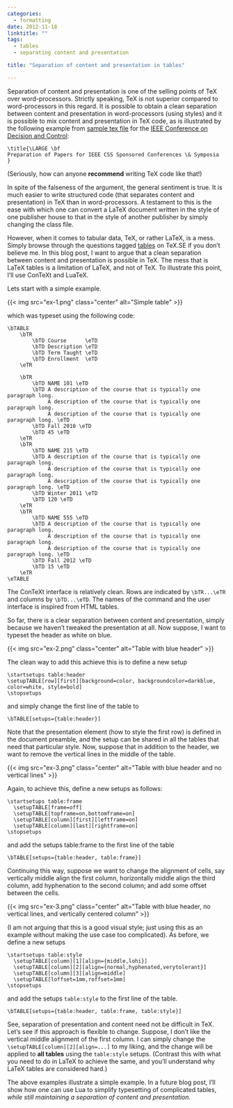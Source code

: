 ```yaml
---
categories:
  - formatting
date: 2012-11-18
linktitle: ""
tags:
  - tables
  - separating content and presentation

title: "Separation of content and presentation in tables"

---
```


Separation of content and presentation is one of the selling points of TeX over word-processors. Strictly speaking, TeX is not superior compared to word-processors in this regard. It is possible to obtain a clean separation between content and presentation in word-processors (using styles) and it is possible to mix content and presentation in TeX code, as is illustrated by the following example from [sample tex file][sample] for the [IEEE Conference on Decision and Control][CDC]:

[sample]: http://css.paperplaza.net/conferences/support/files/sample.tex
[CDC]: http://control.disp.uniroma2.it/cdc2012/author_info.php

<!--
\title{\LARGE \bf
Preparation of Papers for IEEE CSS Sponsored Conferences \& Symposia
}
-->
<pre><code><span class="PreCondit">\title{</span><span class="Type">\LARGE</span> <span class="Type">\bf</span>
Preparation of Papers for IEEE CSS Sponsored Conferences <span class="SpecialChar">\&amp;</span> Symposia
<span class="PreCondit">}</span>
</code></pre>

(Seriously, how can anyone **recommend** writing TeX code like that!) 

<!--more-->

In
spite of the falseness of the argument, the general sentiment is true. It is
much easier to write structured code (that separates content and
presentation) in TeX than in word-processors. A testament to this is the ease
with which one can convert a LaTeX document written in the style of one
publisher house to that in the style of another publisher by simply changing
the class file.

However, when it comes to tabular data, TeX, or rather LaTeX, is a mess.
Simply browse through the questions tagged [tables] on TeX.SE if you don’t believe me. In this blog post, I want to argue that a clean separation between content and presentation is possible in TeX. The mess that is LaTeX tables is a limitation of LaTeX, and not of TeX. To illustrate this point, I’ll use ConTeXt and LuaTeX.

[tables]: http://tex.stackexchange.com/questions/tagged/tables?sort=votes

Lets start with a simple example.

{{< img src="ex-1.png" class="center" alt="Simple table" >}}

which was typeset using the following code:

<!--
\bTABLE
    \bTR
        \bTD Course      \eTD
        \bTD Description \eTD
        \bTD Term Taught \eTD
        \bTD Enrollment  \eTD
    \eTR
 
    \bTR
        \bTD NAME 101 \eTD
        \bTD A description of the course that is typically one paragraph long.
             A description of the course that is typically one paragraph long.
             A description of the course that is typically one paragraph long. \eTD
        \bTD Fall 2010 \eTD
        \bTD 45 \eTD
    \eTR
    \bTR
        \bTD NAME 215 \eTD
        \bTD A description of the course that is typically one paragraph long.
             A description of the course that is typically one paragraph long.
             A description of the course that is typically one paragraph long. \eTD
        \bTD Winter 2011 \eTD
        \bTD 120 \eTD
    \eTR
    \bTR
        \bTD NAME 555 \eTD
        \bTD A description of the course that is typically one paragraph long.
             A description of the course that is typically one paragraph long.
             A description of the course that is typically one paragraph long. \eTD
        \bTD Fall 2012 \eTD
        \bTD 15 \eTD
    \eTR
\eTABLE
-->
<pre><code><span class="Statement">\bTABLE</span>
    <span class="Statement">\bTR</span>
        <span class="Statement">\bTD</span> Course      <span class="Statement">\eTD</span>
        <span class="Statement">\bTD</span> Description <span class="Statement">\eTD</span>
        <span class="Statement">\bTD</span> Term Taught <span class="Statement">\eTD</span>
        <span class="Statement">\bTD</span> Enrollment  <span class="Statement">\eTD</span>
    <span class="Statement">\eTR</span>

    <span class="Statement">\bTR</span>
        <span class="Statement">\bTD</span> NAME 101 <span class="Statement">\eTD</span>
        <span class="Statement">\bTD</span> A description of the course that is typically one paragraph long.
             A description of the course that is typically one paragraph long.
             A description of the course that is typically one paragraph long. <span class="Statement">\eTD</span>
        <span class="Statement">\bTD</span> Fall 2010 <span class="Statement">\eTD</span>
        <span class="Statement">\bTD</span> 45 <span class="Statement">\eTD</span>
    <span class="Statement">\eTR</span>
    <span class="Statement">\bTR</span>
        <span class="Statement">\bTD</span> NAME 215 <span class="Statement">\eTD</span>
        <span class="Statement">\bTD</span> A description of the course that is typically one paragraph long.
             A description of the course that is typically one paragraph long.
             A description of the course that is typically one paragraph long. <span class="Statement">\eTD</span>
        <span class="Statement">\bTD</span> Winter 2011 <span class="Statement">\eTD</span>
        <span class="Statement">\bTD</span> 120 <span class="Statement">\eTD</span>
    <span class="Statement">\eTR</span>
    <span class="Statement">\bTR</span>
        <span class="Statement">\bTD</span> NAME 555 <span class="Statement">\eTD</span>
        <span class="Statement">\bTD</span> A description of the course that is typically one paragraph long.
             A description of the course that is typically one paragraph long.
             A description of the course that is typically one paragraph long. <span class="Statement">\eTD</span>
        <span class="Statement">\bTD</span> Fall 2012 <span class="Statement">\eTD</span>
        <span class="Statement">\bTD</span> 15 <span class="Statement">\eTD</span>
    <span class="Statement">\eTR</span>
<span class="Statement">\eTABLE</span>
</code></pre>

The ConTeXt interface is relatively clean. Rows are indicated by `\bTR...\eTR` and columns by `\bTD...\eTD`. The names of the command and the user interface is inspired from HTML tables.

So far, there is a clear separation between content and presentation, simply because we haven’t tweaked the presentation at all. Now suppose, I want to typeset the header as white on blue.

{{< img src="ex-2.png" class="center" alt="Table with blue header"  >}}

The clean way to add this achieve this is to define a new setup

<!--
\startsetups table:header
\setupTABLE[row][first][background=color, backgroundcolor=darkblue, color=white, style=bold]
\stopsetups
-->

<pre><code><span class="Keyword">\startsetups </span>table:header
<span class="Identifier">\setupTABLE</span><span class="Delimiter">[</span><span class="Type">row</span><span class="Delimiter">][</span><span class="Type">first</span><span class="Delimiter">][</span><span class="Type">background=color, backgroundcolor=darkblue, color=white, style=bold</span><span class="Delimiter">]</span>
<span class="Keyword">\stopsetups</span>
</code></pre>

and simply change the first line of the table to

<!--
\bTABLE[setups={table:header}]
-->

<pre><code><span class="Statement">\bTABLE</span><span class="Delimiter">[</span>setups=<span class="Delimiter">{</span>table:header<span class="Delimiter">}]</span>
</code></pre>

Note that the presentation element (how to style the first row) is defined in the document preamble, and the setup can be shared in all the tables that need that particular style. Now, suppose that in addition to the header, we want to remove the vertical lines in the middle of the table.

{{< img src="ex-3.png" class="center" alt="Table with blue header and no vertical lines"  >}}

Again, to achieve this, define a new setups as follows:

<!--
\startsetups table:frame
  \setupTABLE[frame=off]
  \setupTABLE[topframe=on,bottomframe=on]
  \setupTABLE[column][first][leftframe=on]
  \setupTABLE[column][last][rightframe=on]
\stopsetups
-->

<pre><code><span class="Keyword">\startsetups </span>table:frame
  <span class="Identifier">\setupTABLE</span><span class="Delimiter">[</span><span class="Type">frame=off</span><span class="Delimiter">]</span>
<span class="Delimiter">  </span><span class="Identifier">\setupTABLE</span><span class="Delimiter">[</span><span class="Type">topframe=on,bottomframe=on</span><span class="Delimiter">]</span>
<span class="Delimiter">  </span><span class="Identifier">\setupTABLE</span><span class="Delimiter">[</span><span class="Type">column</span><span class="Delimiter">][</span><span class="Type">first</span><span class="Delimiter">][</span><span class="Type">leftframe=on</span><span class="Delimiter">]</span>
<span class="Delimiter">  </span><span class="Identifier">\setupTABLE</span><span class="Delimiter">[</span><span class="Type">column</span><span class="Delimiter">][</span><span class="Type">last</span><span class="Delimiter">][</span><span class="Type">rightframe=on</span><span class="Delimiter">]</span>
<span class="Keyword">\stopsetups</span>
</code></pre>

and add the setups table:frame to the first line of the table

<!--
\bTABLE[setups={table:header, table:frame}]
-->

<pre><code><span class="Statement">\bTABLE</span><span class="Delimiter">[</span>setups=<span class="Delimiter">{</span>table:header, table:frame<span class="Delimiter">}]</span>
</code></pre>

Continuing this way, suppose we want to change the alignment of cells, say vertically middle align the first column, horizontally middle align the third column, add hyphenation to the second column; and add some offset between the cells.

{{< img src="ex-3.png" class="center" alt="Table with blue header,  no vertical lines, and vertically centered column"  >}}

(I am not arguing that this is a good visual style; just using this as an example without making the use case too complicated). As before, we define a new setups

<!--
\startsetups table:style
  \setupTABLE[column][1][align={middle,lohi}]
  \setupTABLE[column][2][align={normal,hyphenated,verytolerant}]
  \setupTABLE[column][3][align=middle]
  \setupTABLE[loffset=1mm,roffset=1mm]
\stopsetups
-->

<pre><code><span class="Keyword">\startsetups </span>table:style
  <span class="Identifier">\setupTABLE</span><span class="Delimiter">[</span><span class="Type">column</span><span class="Delimiter">][</span><span class="Type">1</span><span class="Delimiter">][</span><span class="Type">align=</span><span class="Delimiter">{</span>middle,lohi<span class="Delimiter">}]</span>
<span class="Delimiter">  </span><span class="Identifier">\setupTABLE</span><span class="Delimiter">[</span><span class="Type">column</span><span class="Delimiter">][</span><span class="Type">2</span><span class="Delimiter">][</span><span class="Type">align=</span><span class="Delimiter">{</span>normal,hyphenated,verytolerant<span class="Delimiter">}]</span>
<span class="Delimiter">  </span><span class="Identifier">\setupTABLE</span><span class="Delimiter">[</span><span class="Type">column</span><span class="Delimiter">][</span><span class="Type">3</span><span class="Delimiter">][</span><span class="Type">align=middle</span><span class="Delimiter">]</span>
<span class="Delimiter">  </span><span class="Identifier">\setupTABLE</span><span class="Delimiter">[</span><span class="Type">loffset=1mm,roffset=1mm</span><span class="Delimiter">]</span>
<span class="Keyword">\stopsetups</span>
</code></pre>

and add the setups `table:style` to the first line of the table.


<!--
\bTABLE[setups={table:header, table:frame, table:style}]
-->

<pre><code><span class="Statement">\bTABLE</span><span class="Delimiter">[</span>setups=<span class="Delimiter">{</span>table:header, table:frame, table:style<span class="Delimiter">}]</span>
</code></pre>

See, separation of presentation and content need not be difficult in TeX.
Let’s see if this approach is flexible to change. Suppose, I don’t like the
vertical middle alignment of the first column. I can simply change the
`\setupTABLE[column][2][align=...]` to my liking, and the change will be
applied to **all tables** using the `table:style` setups. (Contrast this with
what you need to do in LaTeX to achieve the same, and you’ll understand why
LaTeX tables are considered hard.)

The above examples illustrate a simple example. In a future blog post, I’ll
show how one can use Lua to simplify typesetting of complicated tables, _while
still maintaining a separation of content and presentation._
